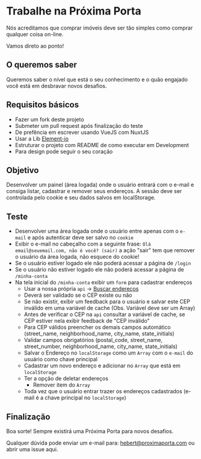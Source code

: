 # Trabalhe na Próxima Porta

Nós acreditamos que comprar imóveis deve ser tão simples como comprar qualquer coisa on-line.

Vamos direto ao ponto!

## O queremos saber

Queremos saber o nível que está o seu conhecimento e o quão engajado você está em desbravar novos desafios.

## Requisitos básicos

- Fazer um fork deste projeto
- Submeter um pull request após finalização do teste
- De prefência em escrever usando VueJS com NuxtJS
- Usar a Lib [Element-io](https://element.eleme.io/#/en-US)
- Estruturar o projeto com README de como executar em Development
- Para design pode seguir o seu coração

## Objetivo

Desenvolver um painel (área logada) onde o usuário entrará com o e-mail e consiga listar, cadastrar e remover seus endereços. A sessão deve ser controlada pelo cookie e seu dados salvos em localStorage.

## Teste

- Desenvolver uma área logada onde o usuário entre apenas com o `e-mail` e após autenticar deve ser salvo no `cookie`
- Exibir o e-mail no cabeçalho com a seguinte frase: `Olá email@seuemail.com, não é você? (sair)` a ação "sair" tem que remover o usuário da área logada, não esquece do cookie!
- Se o usuário estiver logado ele não poderá acessar a página de `/login` 
- Se o usuário não estiver logado ele não poderá acessar a página de `/minha-conta`
- Na tela inicial do `/minha-conta` exibir um `form` para cadastrar endereços
  - Usar a nossa própria `api` -> [Buscar endereços](https://dev-addresses-api.proximaporta.com/v1/postal-code/14030360)
  - Deverá ser validado se o CEP existe ou não
  - Se não existir, exibir um feedback para o usuário e salvar este CEP inválido em uma variável de cache (Obs. Variável deve ser um Array)
  - Antes de verificar o CEP na `api` consultar a variável de cache, se CEP estiver nela exibir feedback de "CEP inválido"
  - Para CEP válidos preencher os demais campos automático (street_name, neighborhood_name, city_name, state_initials)
  - Validar campos obrigatórios (postal_code, street_name, street_number, neighborhood_name, city_name, state_initials)
  - Salvar o Endereço no `localStorage` como um `Array` com o `e-mail` do usuário como chave principal
  - Cadastrar um novo endereço e adicionar no `Array` que está em `localStorage`
  - Ter a opção de deletar endereços
    - Remover item do `Array`
  - Toda vez que o usuário entrar trazer os endereços cadastrados (e-mail é a chave principal no `localStorage`)
  
## Finalização
  
Boa sorte!
Sempre existirá uma Próxima Porta para novos desafios.

Qualquer dúvida pode enviar um e-mail para: hebert@proximaporta.com ou abrir uma issue aqui.
